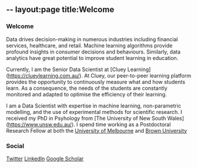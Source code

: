 --
layout:page
title:Welcome
--

### Welcome
Data drives decision-making in numerous industries including financial services, healthcare, and retail. Machine learning algorithms provide profound insights in consumer decisions and behaviours. Similarly, data analytics have great potential to improve student learning in education.

Currently, I am the Senior Data Scientist at [Cluey Learning] (https://clueylearning.com.au/). At Cluey, our peer-to-peer learning platform provides the opportunity to continuously measure what and how students learn. As a consequence, the needs of the students are constantly monitored and adapted to optimise the efficiency of their learning.

I am a Data Scientist with expertise in machine learning, non-parametric modelling, and the use of experimental methods for scientific research. I received my PhD in Psyhology from [The University of New South Wales] (https://www.unsw.edu.au/). I spend time working as a Postdoctoral Research Fellow at both the [University of Melbourne](https://www.unimelb.edu.au/) and [Brown University](https://www.brown.edu/)

### Social
[Twitter](https://twitter.com/tonyPsychPhd)
[LinkedIn](https://www.linkedin.com/in/dr-tony-wang-0a504444/)
[Google Scholar](https://scholar.google.com.au/citations?user=bw-Bdl8AAAAJ&hl=en)

